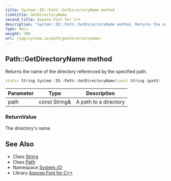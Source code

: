```yaml
---
title: System::IO::Path::GetDirectoryName method
linktitle: GetDirectoryName
second_title: Aspose.Font for C++
description: 'System::IO::Path::GetDirectoryName method. Returns the name of the directory referenced by the specified path in C++.'
type: docs
weight: 300
url: /cpp/system.io/path/getdirectoryname/
---
```

## Path::GetDirectoryName method


Returns the name of the directory referenced by the specified path.

```cpp
static String System::IO::Path::GetDirectoryName(const String &path)
```


| Parameter | Type | Description |
| --- | --- | --- |
| path | const String\& | A path to a directory |

### ReturnValue

The directory's name

## See Also

* Class [String](../../../system/string/)
* Class [Path](../)
* Namespace [System::IO](../../)
* Library [Aspose.Font for C++](../../../)

